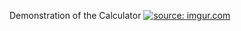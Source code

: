 Demonstration of the Calculator
<a href="https://imgur.com/hm2js7t"><img src="https://i.imgur.com/hm2js7t.gif" title="source: imgur.com" /></a>

